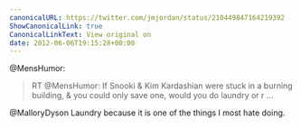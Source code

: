 ```yaml
---
canonicalURL: https://twitter.com/jmjordan/status/210449847164219392
ShowCanonicalLink: true
CanonicalLinkText: View original on
date: 2012-06-06T19:15:28+00:00
---
```

@MensHumor:

> RT @MensHumor: If Snooki &amp; Kim Kardashian were stuck in a burning building, &amp; you could only save one, would you do laundry or r ...

@MalloryDyson Laundry because it is one of the things I most hate doing.